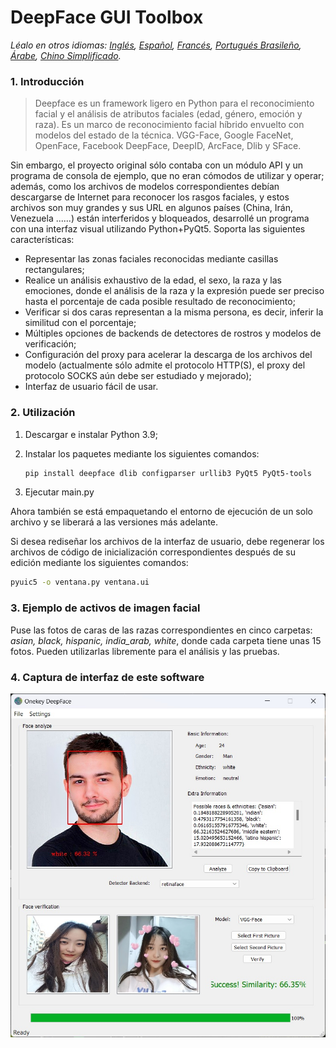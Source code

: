 # DeepFace GUI Toolbox



*Léalo en otros idiomas: [Inglés](README.md), [Español](README_es.md), [Francés](README_fr.md), [Portugués Brasileño](README_pt-BR.md), [Árabe](README_ar.md), [Chino Simplificado](README_zh-CN.md).*

### 1. Introducción

> Deepface es un framework ligero en Python para el reconocimiento facial y el análisis de atributos faciales (edad, género, emoción y raza). Es un marco de reconocimiento facial híbrido envuelto con modelos del estado de la técnica. VGG-Face, Google FaceNet, OpenFace, Facebook DeepFace, DeepID, ArcFace, Dlib y SFace.

Sin embargo, el proyecto original sólo contaba con un módulo API y un programa de consola de ejemplo, que no eran cómodos de utilizar y operar; además, como los archivos de modelos correspondientes debían descargarse de Internet para reconocer los rasgos faciales, y estos archivos son muy grandes y sus URL en algunos países (China, Irán, Venezuela ......) están interferidos y bloqueados, desarrollé un programa con una interfaz visual utilizando Python+PyQt5. Soporta las siguientes características: 

- Representar las zonas faciales reconocidas mediante casillas rectangulares; 
- Realice un análisis exhaustivo de la edad, el sexo, la raza y las emociones, donde el análisis de la raza y la expresión puede ser preciso hasta el porcentaje de cada posible resultado de reconocimiento;
- Verificar si dos caras representan a la misma persona, es decir, inferir la similitud con el porcentaje;
- Múltiples opciones de backends de detectores de rostros y modelos de verificación;
- Configuración del proxy para acelerar la descarga de los archivos del modelo (actualmente sólo admite el protocolo HTTP(S), el proxy del protocolo SOCKS aún debe ser estudiado y mejorado);
- Interfaz de usuario fácil de usar.

### 2. Utilización

1. Descargar e instalar Python 3.9;

2. Instalar los paquetes mediante los siguientes comandos:

   ```bash
   pip install deepface dlib configparser urllib3 PyQt5 PyQt5-tools
   ```

3. Ejecutar main.py

Ahora también se está empaquetando el entorno de ejecución de un solo archivo y se liberará a las versiones más adelante.

Si desea rediseñar los archivos de la interfaz de usuario, debe regenerar los archivos de código de inicialización correspondientes después de su edición mediante los siguientes comandos:

```bash
pyuic5 -o ventana.py ventana.ui
```

### 3. Ejemplo de activos de imagen facial

Puse las fotos de caras de las razas correspondientes en cinco carpetas: *asian, black, hispanic, india_arab, white*, donde cada carpeta tiene unas 15 fotos. Pueden utilizarlas libremente para el análisis y las pruebas.

### 4. Captura de interfaz de este software

![](scrshot.jpg)
